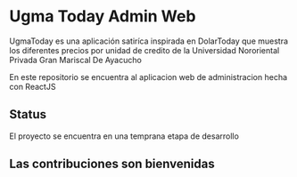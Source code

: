 # Ugma Today Admin Web

UgmaToday es una aplicación satiríca inspirada en DolarToday que muestra los diferentes precios por unidad de credito de la Universidad Nororiental Privada Gran Mariscal De Ayacucho

En este repositorio se encuentra al aplicacion web de administracion hecha con ReactJS

## Status

El proyecto se encuentra en una temprana etapa de desarrollo

## Las contribuciones son bienvenidas
